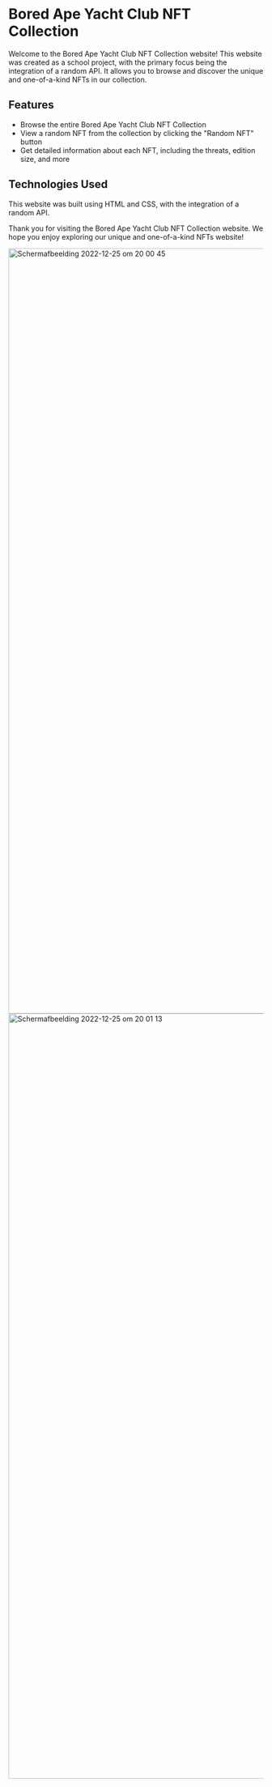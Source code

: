 # Bored Ape Yacht Club NFT Collection
Welcome to the Bored Ape Yacht Club NFT Collection website! This website was created as a school project, with the primary focus being the integration of a random API. It allows you to browse and discover the unique and one-of-a-kind NFTs in our collection.

## Features
- Browse the entire Bored Ape Yacht Club NFT Collection
- View a random NFT from the collection by clicking the "Random NFT" button
- Get detailed information about each NFT, including the threats, edition size, and more

## Technologies Used
This website was built using HTML and CSS, with the integration of a random API.


Thank you for visiting the Bored Ape Yacht Club NFT Collection website. We hope you enjoy exploring our unique and one-of-a-kind NFTs website!

<img width="1512" alt="Scherm­afbeelding 2022-12-25 om 20 00 45" src="https://user-images.githubusercontent.com/34925792/209479379-89940799-bdef-43ac-9cd2-b436422cc154.png">
<img width="1512" alt="Scherm­afbeelding 2022-12-25 om 20 01 13" src="https://user-images.githubusercontent.com/34925792/209479381-99c04a5a-ae68-4479-896d-6dc2291174d8.png">
